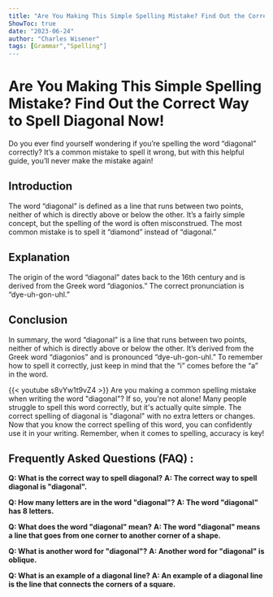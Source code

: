 ```yaml
---
title: "Are You Making This Simple Spelling Mistake? Find Out the Correct Way to Spell Diagonal Now!"
ShowToc: true 
date: "2023-06-24"
author: "Charles Wisener" 
tags: [Grammar","Spelling"]
---
```

# Are You Making This Simple Spelling Mistake? Find Out the Correct Way to Spell Diagonal Now!

Do you ever find yourself wondering if you’re spelling the word “diagonal” correctly? It’s a common mistake to spell it wrong, but with this helpful guide, you’ll never make the mistake again!

## Introduction

The word “diagonal” is defined as a line that runs between two points, neither of which is directly above or below the other. It’s a fairly simple concept, but the spelling of the word is often misconstrued. The most common mistake is to spell it “diamond” instead of “diagonal.”

## Explanation

The origin of the word “diagonal” dates back to the 16th century and is derived from the Greek word “diagonios.” The correct pronunciation is “dye-uh-gon-uhl.”

## Conclusion

In summary, the word “diagonal” is a line that runs between two points, neither of which is directly above or below the other. It’s derived from the Greek word “diagonios” and is pronounced “dye-uh-gon-uhl.” To remember how to spell it correctly, just keep in mind that the “i” comes before the “a” in the word.

{{< youtube s8vYw1t9vZ4 >}} 
Are you making a common spelling mistake when writing the word "diagonal"? If so, you're not alone! Many people struggle to spell this word correctly, but it's actually quite simple. The correct spelling of diagonal is "diagonal" with no extra letters or changes. Now that you know the correct spelling of this word, you can confidently use it in your writing. Remember, when it comes to spelling, accuracy is key!

## Frequently Asked Questions (FAQ) :
**Q: What is the correct way to spell diagonal?**
**A: The correct way to spell diagonal is "diagonal".**

**Q: How many letters are in the word "diagonal"?**
**A: The word "diagonal" has 8 letters.**

**Q: What does the word "diagonal" mean?**
**A: The word "diagonal" means a line that goes from one corner to another corner of a shape.**

**Q: What is another word for "diagonal"?**
**A: Another word for "diagonal" is oblique.**

**Q: What is an example of a diagonal line?**
**A: An example of a diagonal line is the line that connects the corners of a square.**





